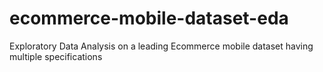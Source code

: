 # ecommerce-mobile-dataset-eda
Exploratory Data Analysis on a leading Ecommerce mobile dataset having multiple specifications
